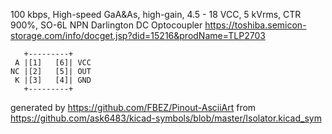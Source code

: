 100 kbps, High-speed GaA&As, high-gain, 4.5 - 18 VCC, 5 kVrms, CTR 900%, SO-6L
NPN Darlington DC Optocoupler
https://toshiba.semicon-storage.com/info/docget.jsp?did=15216&prodName=TLP2703


	   +---------+
	 A |[1]   [6]| VCC
	NC |[2]   [5]| OUT
	 K |[3]   [4]| GND
	   +---------+


generated by https://github.com/FBEZ/Pinout-AsciiArt from https://github.com/ask6483/kicad-symbols/blob/master/Isolator.kicad_sym